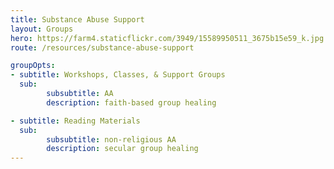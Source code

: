 ```yaml
---
title: Substance Abuse Support
layout: Groups
hero: https://farm4.staticflickr.com/3949/15589950511_3675b15e59_k.jpg
route: /resources/substance-abuse-support

groupOpts:
- subtitle: Workshops, Classes, & Support Groups
  sub:
        subsubtitle: AA
        description: faith-based group healing

- subtitle: Reading Materials
  sub:
        subsubtitle: non-religious AA
        description: secular group healing
---
```

